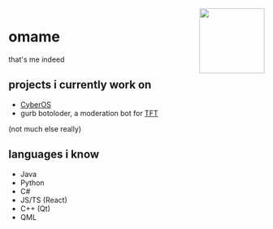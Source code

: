 <img align="right" src="https://canary.discord.com/assets/f341538d6092b98ba32c58ad45537267.svg" width="128">

# omame
that's me indeed

## projects i currently work on 
- [CyberOS](https://github.com/cyberos)
- gurb botoloder, a moderation bot for [TFT](https://www.youtube.com/c/FlyTechVideos)

(not much else really)

## languages i know
- Java
- Python
- C#
- JS/TS (React)
- C++ (Qt)
- QML
